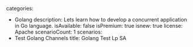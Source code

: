 categories:
  - Golang
description: Lets learn how to develop a concurrent application in Go language.
isAvailable: false
isPremium: true
isnew: true
license: Apache
scenarioCount: 1
scenarios:
  - Test Golang Channels
title: Golang Test Lp SA
